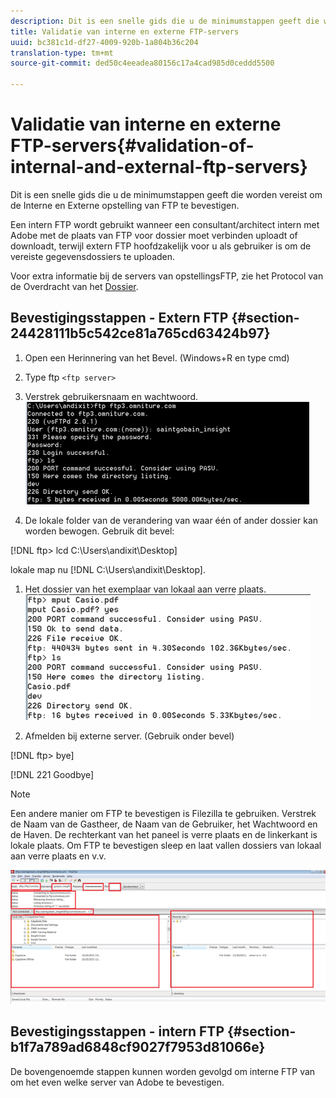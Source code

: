 ```yaml
---
description: Dit is een snelle gids die u de minimumstappen geeft die worden vereist om de Interne en Externe opstelling van FTP te bevestigen.
title: Validatie van interne en externe FTP-servers
uuid: bc381c1d-df27-4009-920b-1a804b36c204
translation-type: tm+mt
source-git-commit: ded50c4eeadea80156c17a4cad985d0ceddd5500

---
```



# Validatie van interne en externe FTP-servers{#validation-of-internal-and-external-ftp-servers}

Dit is een snelle gids die u de minimumstappen geeft die worden vereist om de Interne en Externe opstelling van FTP te bevestigen.

Een intern FTP wordt gebruikt wanneer een consultant/architect intern met Adobe met de plaats van FTP voor dossier moet verbinden uploadt of downloadt, terwijl extern FTP hoofdzakelijk voor u als gebruiker is om de vereiste gegevensdossiers te uploaden.

Voor extra informatie bij de servers van opstellingsFTP, zie het Protocol van de Overdracht van het [Dossier](https://docs.adobe.com/content/help/en/analytics/export/ftp-and-sftp/ftp-overview.html).

## Bevestigingsstappen - Extern FTP {#section-24428111b5c542ce81a765cd63424b97}

1. Open een Herinnering van het Bevel. (Windows+R en type cmd)
1. Type ftp `<ftp server>`
1. Verstrek gebruikersnaam en wachtwoord. ![](assets/dwb_impl_ftp1.png)

1. De lokale folder van de verandering van waar één of ander dossier kan worden bewogen. Gebruik dit bevel:

[!DNL ftp> lcd C:\Users\andixit\Desktop]

lokale map nu [!DNL C:\Users\andixit\Desktop].

1. Het dossier van het exemplaar van lokaal aan verre plaats. ![](assets/dwb_impl_ftp2.png)

1. Afmelden bij externe server. (Gebruik onder bevel)

[!DNL ftp> bye]

[!DNL 221 Goodbye]

>[!NOTE]
>
>Een andere manier om FTP te bevestigen is Filezilla te gebruiken. Verstrek de Naam van de Gastheer, de Naam van de Gebruiker, het Wachtwoord en de Haven. De rechterkant van het paneel is verre plaats en de linkerkant is lokale plaats. Om FTP te bevestigen sleep en laat vallen dossiers van lokaal aan verre plaats en v.v.

![](assets/dwb_impl_ftp3.png)

## Bevestigingsstappen - intern FTP {#section-b1f7a789ad6848cf9027f7953d81066e}

De bovengenoemde stappen kunnen worden gevolgd om interne FTP van om het even welke server van Adobe te bevestigen.
